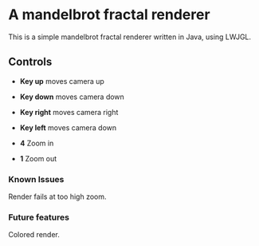 # A mandelbrot fractal renderer  
  
This is a simple mandelbrot fractal renderer written in Java, using LWJGL.  
  
## Controls  
  
+ **Key up** moves camera up  
* **Key down** moves camera down  
+ **Key right** moves camera right  
- **Key left** moves camera down  
  
+ **4** Zoom in  
- **1** Zoom out  

### Known Issues  
Render fails at too high zoom.  
  
### Future features  
  
Colored render.